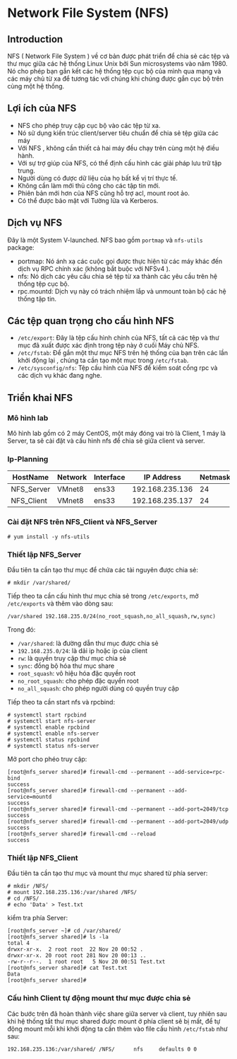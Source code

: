 # Network File System (NFS)

## Introduction
   NFS ( Network File System ) về cơ bản được phát triển để chia sẻ các tệp và thư mục giữa các hệ thống Linux Unix bởi Sun microsystems vào năm 1980. Nó cho phép bạn gắn kết các hệ thống tệp cục bộ của mình qua mạng và các máy chủ từ xa để tương tác với chúng khi chúng được gắn cục bộ trên cùng một hệ thống.
   

## Lợi ích của NFS
- NFS cho phép truy cập cục bộ vào các tệp từ xa.
- Nó sử dụng kiến trúc client/server tiêu chuẩn để chia sẻ tệp giữa các máy
- Với NFS , không cần thiết cả hai máy đều chạy trên cùng một hệ điều hành.
- Với sự trợ giúp của NFS, có thể định cấu hình các giải pháp lưu trữ tập trung.
- Người dùng có được dữ liệu của họ bất kể vị trí thực tế.
- Không cần làm mới thủ công cho các tập tin mới.
- Phiên bản mới hơn của NFS cũng hỗ trợ acl, mount root ảo.
- Có thể được bảo mật với Tường lửa và Kerberos.



## Dịch vụ NFS
Đây là một System V-launched. NFS bao gồm `portmap` và `nfs-utils` package:
- portmap: Nó ánh xạ các cuộc gọi được thực hiện từ các máy khác đến dịch vụ RPC chính xác (không bắt buộc với NFSv4 ).
- nfs: Nó dịch các yêu cầu chia sẻ tệp từ xa thành các yêu cầu trên hệ thống tệp cục bộ.
- rpc.mountd: Dịch vụ này có trách nhiệm lắp và unmount toàn bộ các hệ thống tập tin.




## Các tệp quan trọng cho cấu hình NFS
- `/etc/export`: Đây là tệp cấu hình chính của NFS, tất cả các tệp và thư mục đã xuất được xác định trong tệp này ở cuối Máy chủ NFS.
- `/etc/fstab`: Để gắn một thư mục NFS trên hệ thống của bạn trên các lần khởi động lại , chúng ta cần tạo một mục trong `/etc/fstab`.
- `/etc/sysconfig/nfs`: Tệp cấu hình của NFS để kiểm soát cổng rpc và các dịch vụ khác đang nghe.




## Triển khai NFS
### Mô hình lab
Mô hình lab gồm có 2 máy CentOS, một máy đóng vai trò là Client, 1 máy là Server, ta sẽ cài đặt và cấu hình nfs để chia sẽ giữa client và server.

### Ip-Planning
|HostName|Network|Interface|IP Address|Netmask|Gateway|DNS|
|--------|-------|---------|----------|-------|-------|---|
|NFS_Server|VMnet8|ens33|192.168.235.136|24|192.168.235.2|8.8.8.8|
|NFS_Client|VMnet8|ens33|192.168.235.137|24|192.168.235.2|8.8.8.8|



### Cài đặt NFS trên NFS_Client và NFS_Server
`# yum install -y nfs-utils`



### Thiết lập NFS_Server
Đầu tiên ta cần tạo thư mục để chứa các tài nguyên được chia sẻ:

`# mkdir /var/shared/`

Tiếp theo ta cần cấu hình thư mục chia sẻ trong `/etc/exports`, mở `/etc/exports` và thêm vào dòng sau:

`/var/shared 192.168.235.0/24(no_root_squash,no_all_squash,rw,sync)`

Trong đó:
- `/var/shared`: là đường dẫn thư mục được chia sẻ
- `192.168.235.0/24`: là dải ip hoặc ip của client
- `rw`: là quyền truy cập thư mục chia sẻ
- `sync`: đồng bộ hóa thư mục share
- `root_squash`: vô hiệu hóa đặc quyền root
- `no_root_squash`: cho phép đặc quyền root
- `no_all_squash`: cho phép người dùng có quyền truy cập

Tiếp theo ta cần start nfs và rpcbind:

```
# systemctl start rpcbind
# systemctl start nfs-server
# systemctl enable rpcbind
# systemctl enable nfs-server
# systemctl status rpcbind
# systemctl status nfs-server
```

Mở port cho phéo truy cập:

```
[root@nfs_server shared]# firewall-cmd --permanent --add-service=rpc-bind
success
[root@nfs_server shared]# firewall-cmd --permanent --add-service=mountd
success
[root@nfs_server shared]# firewall-cmd --permanent --add-port=2049/tcp
success
[root@nfs_server shared]# firewall-cmd --permanent --add-port=2049/udp
success
[root@nfs_server shared]# firewall-cmd --reload
success
```




### Thiết lập NFS_Client

Đầu tiên ta cần tạo thư mục và mount thư mục shared từ phía server:

```
# mkdir /NFS/
# mount 192.168.235.136:/var/shared /NFS/
# cd /NFS/
# echo 'Data' > Test.txt
```

kiểm tra phía Server:

```
[root@nfs_server ~]# cd /var/shared/
[root@nfs_server shared]# ls -la
total 4
drwxr-xr-x.  2 root root  22 Nov 20 00:52 .
drwxr-xr-x. 20 root root 281 Nov 20 00:13 ..
-rw-r--r--.  1 root root   5 Nov 20 00:51 Test.txt
[root@nfs_server shared]# cat Test.txt
Data
[root@nfs_server shared]#
```


### Cấu hình Client tự động mount thư mục được chia sẻ
Các bước trên đã hoàn thành việc share giữa server và client, tuy nhiên sau khi hệ thống tắt thư mục shared được mount ở phía client sẽ bị mất, để tự động mount mỗi khi khởi động ta cần thêm vào file cấu hình `/etc/fstab` như sau:

```
192.168.235.136:/var/shared/ /NFS/		nfs     defaults 0 0
```
